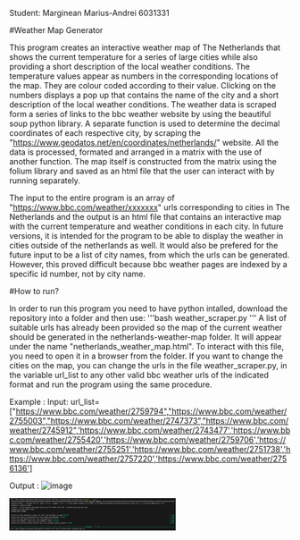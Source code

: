 Student: Marginean Marius-Andrei 6031331

#Weather Map Generator

This program creates an interactive weather map of The Netherlands that shows the current temperature for a series of large cities while also providing a short description of the local weather conditions. 
The temperature values appear as numbers in the corresponding locations of the map. They are colour coded according to their value. Clicking on the numbers displays a pop up that contains the name of the city and a short description of the local weather conditions. The weather data is scraped form a series of links to the bbc weather website by using the beautiful soup python library. A separate function is used to determine the decimal coordinates of each respective city, by scraping the "https://www.geodatos.net/en/coordinates/netherlands/" website. All the data is processed, formated and arranged in a matrix with the use of another function. The map itself is constructed from the matrix using the folium library and saved as an html file that the user can interact with by running separately. 

The input to the entire program is an array of "https://www.bbc.com/weather/xxxxxxx" urls corresponding to cities in The Netherlands and the output is an html file that contains an interactive map with the current temperature and weather conditions in each city. In future versions, it is intended for the program to be able to display the weather in cities outside of the netherlands as well. It would also be prefered for the future input to be a list of city names, from which the urls can be generated. However, this proved difficult because bbc weather pages are indexed by a specific id number, not by city name. 

#How to run?

In order to run this program you need to have python intalled, download the repository into a folder and then use:
'''bash
weather_scraper.py
'''
A list of suitable urls has already been provided so the map of the current weather should be generated in the netherlands-weather-map folder. It will appear under the name "netherlands_weather_map.html". To interact with this file, you need to open it in a browser from the folder. If you want to change the cities on the map, you can change the urls in the file weather_scraper.py, in the variable url_list to any other valid bbc weather urls of the indicated format and run the program using the same procedure. 

Example : 
Input: 
url_list=["https://www.bbc.com/weather/2759794","https://www.bbc.com/weather/2755003","https://www.bbc.com/weather/2747373","https://www.bbc.com/weather/2745912",'https://www.bbc.com/weather/2743477','https://www.bbc.com/weather/2755420','https://www.bbc.com/weather/2759706','https://www.bbc.com/weather/2755251','https://www.bbc.com/weather/2751738','https://www.bbc.com/weather/2757220','https://www.bbc.com/weather/2756136']

Output : 
<img width="298" alt="image" src="https://github.com/user-attachments/assets/eca7dd72-9c02-430d-bba8-916778bb52d0">

<img width="298" alt="image" src="pytest_results.png">

